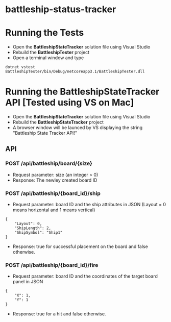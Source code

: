# battleship-status-tracker

# Running the Tests
- Open the **BattleshipStateTracker** solution file using Visual Studio
- Rebuild the **BattleshipTester** project
- Open a terminal window and type
```
dotnet vstest BattleshipTester/bin/Debug/netcoreapp3.1/BattleshipTester.dll
```

# Running the BattleshipStateTracker API [Tested using VS on Mac]
- Open the **BattleshipStateTracker** solution file using Visual Studio
- Rebuild the **BattleshipStateTracker** project
- A browser window will be launced by VS displaying the string "Battleship State Tracker API!"

## API
### **POST** /api/battleship/board/{size}
- Request parameter: size (an integer > 0)
- Response: The newley created board ID

### **POST** /api/battleship/{board_id}/ship
- Request parameter: board ID and the ship attributes in JSON (Layout = 0 means horizontal and 1 means vertical)
```
{
    "Layout": 0,
    "ShipLength": 2,
    "ShipSymbol": "Ship1"
}
```

- Response: true for successful placement on the board and false otherwise.

### **POST** /api/battleship/{board_id}/fire
- Request parameter: board ID and the coordinates of the target board panel in JSON
```
{
    "X": 1,
    "Y": 1
}
```

- Response: true for a hit and false otherwise.



